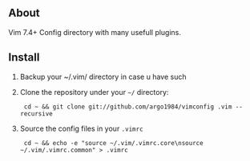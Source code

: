 ## About
Vim 7.4+ Config directory with many usefull plugins.

## Install

 1. Backup your ~/.vim/ directory in case u have such
 2. Clone the repository under your `~/` directory:

         cd ~ && git clone git://github.com/argo1984/vimconfig .vim --recursive

 3. Source the config files in your `.vimrc`
         
         cd ~ && echo -e "source ~/.vim/.vimrc.core\nsource ~/.vim/.vimrc.common" > .vimrc


